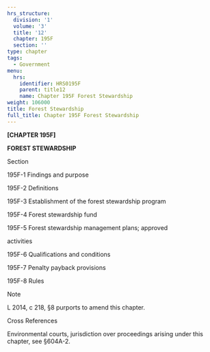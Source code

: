```yaml
---
hrs_structure:
  division: '1'
  volume: '3'
  title: '12'
  chapter: 195F
  section: ''
type: chapter
tags:
  - Government
menu:
  hrs:
    identifier: HRS0195F
    parent: title12
    name: Chapter 195F Forest Stewardship
weight: 106000
title: Forest Stewardship
full_title: Chapter 195F Forest Stewardship
---
```

**[CHAPTER 195F]**

**FOREST STEWARDSHIP**

Section

195F-1 Findings and purpose

195F-2 Definitions

195F-3 Establishment of the forest stewardship program

195F-4 Forest stewardship fund

195F-5 Forest stewardship management plans; approved

activities

195F-6 Qualifications and conditions

195F-7 Penalty payback provisions

195F-8 Rules

Note

L 2014, c 218, §8 purports to amend this chapter.

Cross References

Environmental courts, jurisdiction over proceedings arising under this chapter, see §604A-2.